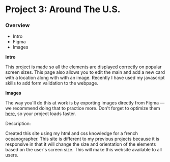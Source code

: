 # Project 3: Around The U.S.

### Overview

- Intro
- Figma
- Images

**Intro**

This project is made so all the elements are displayed correctly on popular screen sizes. This page also allows you to edit the main and add a new card with a location along with with an image.
Recently I have used my javascript skills to add form validation to the webpage.

**Images**

The way you'll do this at work is by exporting images directly from Figma — we recommend doing that to practice more. Don't forget to optimize them [here](https://tinypng.com/), so your project loads faster.

Description:

Created this site using my html and css knowledge for a french oceanographer. This site is different to my previous projects because it is
responsive in that it will change the size and orientation of the elements based on the user's screen size. This will make this website available to all users.
